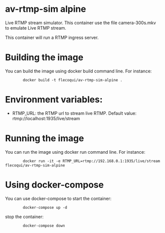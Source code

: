 # av-rtmp-sim alpine
Live RTMP stream simulator.
This container use the file camera-300s.mkv to emulate Live RTMP stream.

This container will run a RTMP ingress server.

# Building the image
You can build the image using docker build command line.
For instance:

            docker build -t flecoqui/av-rtmp-sim-alpine .


# Environment variables:

- RTMP_URL: the RTMP url to stream live RTMP. Default value: rtmp://localhost:1935/live/stream

# Running the image
You can run the image using docker run command line.
For instance:

            docker run -it -e RTMP_URL=rtmp://192.168.0.1:1935/live/stream flecoqui/av-rtmp-sim-alpine 


# Using docker-compose
You can use docker-compose to start the container:

            docker-compose up -d

stop the container:

            docker-compose down


